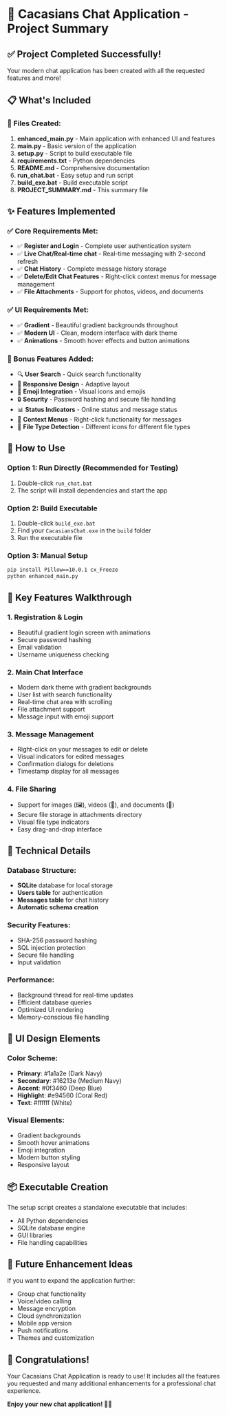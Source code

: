 # 🎉 Cacasians Chat Application - Project Summary

## ✅ Project Completed Successfully!

Your modern chat application has been created with all the requested features and more!

## 📋 What's Included

### 📁 Files Created:
1. **enhanced_main.py** - Main application with enhanced UI and features
2. **main.py** - Basic version of the application
3. **setup.py** - Script to build executable file
4. **requirements.txt** - Python dependencies
5. **README.md** - Comprehensive documentation
6. **run_chat.bat** - Easy setup and run script
7. **build_exe.bat** - Build executable script
8. **PROJECT_SUMMARY.md** - This summary file

## ✨ Features Implemented

### ✅ Core Requirements Met:
- ✅ **Register and Login** - Complete user authentication system
- ✅ **Live Chat/Real-time chat** - Real-time messaging with 2-second refresh
- ✅ **Chat History** - Complete message history storage
- ✅ **Delete/Edit Chat Features** - Right-click context menus for message management
- ✅ **File Attachments** - Support for photos, videos, and documents

### ✅ UI Requirements Met:
- ✅ **Gradient** - Beautiful gradient backgrounds throughout
- ✅ **Modern UI** - Clean, modern interface with dark theme
- ✅ **Animations** - Smooth hover effects and button animations

### 🚀 Bonus Features Added:
- 🔍 **User Search** - Quick search functionality
- 📱 **Responsive Design** - Adaptive layout
- 🎨 **Emoji Integration** - Visual icons and emojis
- 🔒 **Security** - Password hashing and secure file handling
- 📊 **Status Indicators** - Online status and message status
- 🎯 **Context Menus** - Right-click functionality for messages
- 📎 **File Type Detection** - Different icons for different file types

## 🚀 How to Use

### Option 1: Run Directly (Recommended for Testing)
1. Double-click `run_chat.bat`
2. The script will install dependencies and start the app

### Option 2: Build Executable
1. Double-click `build_exe.bat`
2. Find your `CacasiansChat.exe` in the `build` folder
3. Run the executable file

### Option 3: Manual Setup
```bash
pip install Pillow==10.0.1 cx_Freeze
python enhanced_main.py
```

## 🎯 Key Features Walkthrough

### 1. Registration & Login
- Beautiful gradient login screen with animations
- Secure password hashing
- Email validation
- Username uniqueness checking

### 2. Main Chat Interface
- Modern dark theme with gradient backgrounds
- User list with search functionality
- Real-time chat area with scrolling
- File attachment support
- Message input with emoji support

### 3. Message Management
- Right-click on your messages to edit or delete
- Visual indicators for edited messages
- Confirmation dialogs for deletions
- Timestamp display for all messages

### 4. File Sharing
- Support for images (🖼️), videos (🎥), and documents (📄)
- Secure file storage in attachments directory
- Visual file type indicators
- Easy drag-and-drop interface

## 🔧 Technical Details

### Database Structure:
- **SQLite** database for local storage
- **Users table** for authentication
- **Messages table** for chat history
- **Automatic schema creation**

### Security Features:
- SHA-256 password hashing
- SQL injection protection
- Secure file handling
- Input validation

### Performance:
- Background thread for real-time updates
- Efficient database queries
- Optimized UI rendering
- Memory-conscious file handling

## 🎨 UI Design Elements

### Color Scheme:
- **Primary**: #1a1a2e (Dark Navy)
- **Secondary**: #16213e (Medium Navy)
- **Accent**: #0f3460 (Deep Blue)
- **Highlight**: #e94560 (Coral Red)
- **Text**: #ffffff (White)

### Visual Elements:
- Gradient backgrounds
- Smooth hover animations
- Emoji integration
- Modern button styling
- Responsive layout

## 📦 Executable Creation

The setup script creates a standalone executable that includes:
- All Python dependencies
- SQLite database engine
- GUI libraries
- File handling capabilities

## 🔮 Future Enhancement Ideas

If you want to expand the application further:
- Group chat functionality
- Voice/video calling
- Message encryption
- Cloud synchronization
- Mobile app version
- Push notifications
- Themes and customization

## 🎉 Congratulations!

Your Cacasians Chat Application is ready to use! It includes all the features you requested and many additional enhancements for a professional chat experience.

**Enjoy your new chat application! 🚀💬**